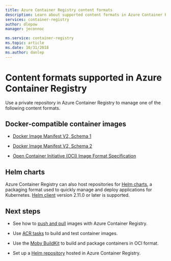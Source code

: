 ```yaml
---
title: Azure Container Registry content formats
description: Learn about supported content formats in Azure Container Registry.
services: container-registry
author: dlepow
manager: jeconnoc

ms.service: container-registry
ms.topic: article
ms.date: 10/31/2018
ms.author: danlep
---
```


# Content formats supported in Azure Container Registry

Use a private repository in Azure Container Registry to manage one of the following content formats. 

## Docker-compatible container images

* [Docker Image Manifest V2, Schema 1](https://docs.docker.com/registry/spec/manifest-v2-1/)

* [Docker Image Manifest V2, Schema 2](https://docs.docker.com/registry/spec/manifest-v2-2/)

* [Open Container Initiative (OCI) Image Format Specification](https://github.com/opencontainers/image-spec/blob/master/spec.md) 


## Helm charts

Azure Container Registry can also host repositories for [Helm charts](https://helm.sh/), a packaging format used to quickly manage and deploy applications for Kubernetes. [Helm client](https://docs.helm.sh/using_helm/#installing-helm) version 2.11.0 or later is supported.

## Next steps

* See how to [push and pull](container-registry-get-started-docker-cli.md) images with Azure Container Registry.

* Use [ACR tasks](container-registry-tasks-overview.md) to build and test container images. 

* Use the [Moby BuildKit](https://github.com/moby/buildkit) to build and package containers in OCI format.

* Set up a [Helm repository](container-registry-helm-repos.md) hosted in Azure Container Registry. 


